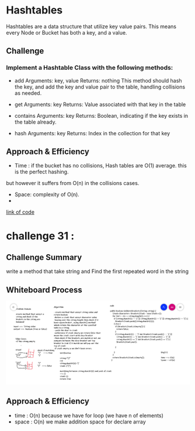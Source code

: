 # Hashtables

Hashtables are a data structure that utilize key value pairs. This means every Node or Bucket has both a key, and a value.

## Challenge

### Implement a Hashtable Class with the following methods:

- add
Arguments: key, value
Returns: nothing
This method should hash the key, and add the key and value pair to the table, handling collisions as needed.

- get
Arguments: key
Returns: Value associated with that key in the table

- contains
Arguments: key
Returns: Boolean, indicating if the key exists in the table already.

- hash
Arguments: key
Returns: Index in the collection for that key

## Approach & Efficiency

- Time : if the bucket has no collisions, Hash tables are O(1) average. this is the perfect hashing.

but however it suffers from O(n) in the collisions cases.

- Space: complexity of O(n).
-
[link of code](https://github.com/abrar189/data-structures-and-algorithms1/tree/hashtable/java/hashtable/app/src)

# challenge 31 :


## Challenge Summary

write a method that take string and Find the first repeated word in the string

## Whiteboard Process

![image](../img/ch13.PNG)

## Approach & Efficiency

- time : O(n) because we have for loop  (we have n of elements)
- space : O(n)  we make addition space for declare array

